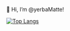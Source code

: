 👋 Hi, I’m @yerbaMatte!
<!-- - 👀 I’m interested in ...
- 🌱 I’m currently learning ...
- 💞️ I’m looking to collaborate on ...
- 📫 How to reach me ... -->

[![Top Langs](https://github-readme-stats.vercel.app/api/top-langs/?username=yerbaMatte&layout=compact)](https://github.com/anuraghazra/github-readme-stats)
